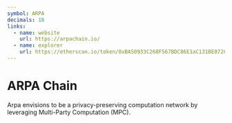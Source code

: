 ```yaml
---
symbol: ARPA
decimals: 18
links:
  - name: website
    url: https://arpachain.io/
  - name: explorer
    url: https://etherscan.io/token/0xBA50933C268F567BDC86E1aC131BE072C6B0b71a
---
```


# ARPA Chain

Arpa envisions to be a privacy-preserving computation network by leveraging Multi-Party Computation (MPC).
